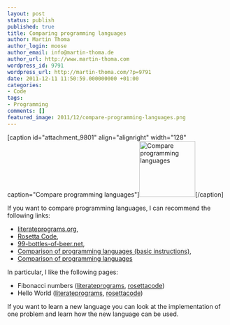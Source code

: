 ```yaml
---
layout: post
status: publish
published: true
title: Comparing programming languages
author: Martin Thoma
author_login: moose
author_email: info@martin-thoma.de
author_url: http://www.martin-thoma.com
wordpress_id: 9791
wordpress_url: http://martin-thoma.com/?p=9791
date: 2011-12-11 11:50:59.000000000 +01:00
categories:
- Code
tags:
- Programming
comments: []
featured_image: 2011/12/compare-programming-languages.png
---
```

[caption id="attachment_9801" align="alignright" width="128" caption="Compare programming languages"]<a href="http://martin-thoma.com/wp-content/uploads/2011/12/compare-programming-languages.png"><img class="size-full wp-image-9801 " title="Compare programming languages" src="http://martin-thoma.com/wp-content/uploads/2011/12/compare-programming-languages.png" alt="Compare programming languages" width="128" height="128" /></a>[/caption]

If you want to compare programming languages, I can recommend the following links:
<ul>
	<li><a href="http://en.literateprograms.org/">literateprograms.org</a>, </li>
	<li><a href="http://rosettacode.org/wiki/Rosetta_Code">Rosetta Code</a>, </li>
	<li><a href="http://www.99-bottles-of-beer.net/abc.html">99-bottles-of-beer.net</a>,</li>
	<li><a href="http://en.wikipedia.org/wiki/Comparison_of_programming_languages_(basic_instructions)">Comparison of programming languages (basic instructions)</a>, </li>
	<li><a href="http://en.wikipedia.org/wiki/Comparison_of_programming_languages">Comparison of programming languages</a></li>
</ul>

In particular, I like the following pages:
<ul>
<li>Fibonacci numbers (<a href="http://en.literateprograms.org/Fibonacci_numbers_%28Python%29">literateprograms</a>, <a href="http://rosettacode.org/wiki/Fibonacci_sequence">rosettacode</a>)</li>
<li>Hello World (<a href="http://en.literateprograms.org/Hello_World_%28Python%29">literateprograms</a>, <a href="http://rosettacode.org/wiki/Hello_world">rosettacode</a>)</li>
</ul>

If you want to learn a new language you can look at the implementation of one problem and learn how the new language can be used.
